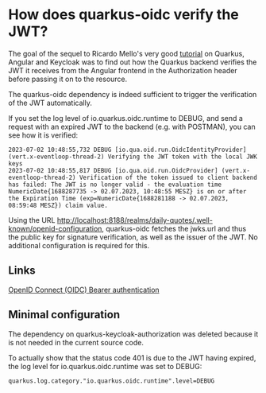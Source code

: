 # How does quarkus-oidc verify the JWT?

The goal of the sequel to Ricardo Mello's very good [tutorial](https://itnext.io/quarkus-with-angular-secured-with-keycloak-pt1-d1c00a4923b8) on Quarkus, Angular and Keycloak was to find out how the Quarkus backend verifies the JWT it receives from the Angular frontend in the Authorization header before passing it on to the resource.

The quarkus-oidc dependency is indeed sufficient to trigger the verification of the JWT automatically. 

If you set the log level of io.quarkus.oidc.runtime to DEBUG, and send a request with an expired JWT to the backend (e.g. with POSTMAN), you can see how it is verified:

```
2023-07-02 10:48:55,732 DEBUG [io.qua.oid.run.OidcIdentityProvider] (vert.x-eventloop-thread-2) Verifying the JWT token with the local JWK keys
2023-07-02 10:48:55,817 DEBUG [io.qua.oid.run.OidcProvider] (vert.x-eventloop-thread-2) Verification of the token issued to client backend has failed: The JWT is no longer valid - the evaluation time NumericDate{1688287735 -> 02.07.2023, 10:48:55 MESZ} is on or after the Expiration Time (exp=NumericDate{1688281188 -> 02.07.2023, 08:59:48 MESZ}) claim value.
```

Using the URL [http://localhost:8188/realms/daily-quotes/.well-known/openid-configuration](http://localhost:8188/realms/daily-quotes/.well-known/openid-configuration), quarkus-oidc fetches the jwks.url and thus the public key for signature verification, as well as the issuer of the JWT. No additional configuration is required for this.

## Links

[OpenID Connect (OIDC) Bearer authentication ](https://quarkus.io/guides/security-oidc-bearer-authentication-concept)

## Minimal configuration

The dependency on quarkus-keycloak-authorization was deleted because it is not needed in the current source code.

To actually show that the status code 401 is due to the JWT having expired, the log level for io.quarkus.oidc.runtime was set to DEBUG:

```
quarkus.log.category."io.quarkus.oidc.runtime".level=DEBUG
```